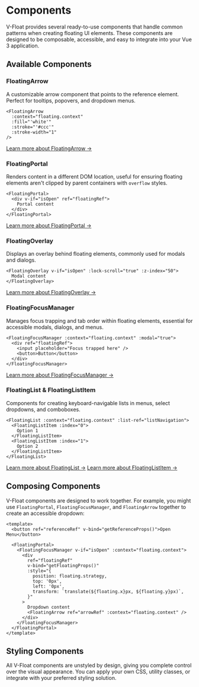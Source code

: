 # Components

V-Float provides several ready-to-use components that handle common patterns when creating floating UI elements. These components are designed to be composable, accessible, and easy to integrate into your Vue 3 application.

## Available Components

### FloatingArrow

A customizable arrow component that points to the reference element. Perfect for tooltips, popovers, and dropdown menus.

```vue
<FloatingArrow
  :context="floating.context"
  :fill="'white'"
  :stroke="'#ccc'"
  :stroke-width="1"
/>
```

[Learn more about FloatingArrow →](/components/floating-arrow)

### FloatingPortal

Renders content in a different DOM location, useful for ensuring floating elements aren't clipped by parent containers with `overflow` styles.

```vue
<FloatingPortal>
  <div v-if="isOpen" ref="floatingRef">
    Portal content
  </div>
</FloatingPortal>
```

[Learn more about FloatingPortal →](/components/floating-portal)

### FloatingOverlay

Displays an overlay behind floating elements, commonly used for modals and dialogs.

```vue
<FloatingOverlay v-if="isOpen" :lock-scroll="true" :z-index="50">
  Modal content
</FloatingOverlay>
```

[Learn more about FloatingOverlay →](/components/floating-overlay)

### FloatingFocusManager

Manages focus trapping and tab order within floating elements, essential for accessible modals, dialogs, and menus.

```vue
<FloatingFocusManager :context="floating.context" :modal="true">
  <div ref="floatingRef">
    <input placeholder="Focus trapped here" />
    <button>Button</button>
  </div>
</FloatingFocusManager>
```

[Learn more about FloatingFocusManager →](/components/floating-focus-manager)

### FloatingList & FloatingListItem

Components for creating keyboard-navigable lists in menus, select dropdowns, and comboboxes.

```vue
<FloatingList :context="floating.context" :list-ref="listNavigation">
  <FloatingListItem :index="0">
    Option 1
  </FloatingListItem>
  <FloatingListItem :index="1">
    Option 2
  </FloatingListItem>
</FloatingList>
```

[Learn more about FloatingList →](/components/floating-list)
[Learn more about FloatingListItem →](/components/floating-list-item)

## Composing Components

V-Float components are designed to work together. For example, you might use `FloatingPortal`, `FloatingFocusManager`, and `FloatingArrow` together to create an accessible dropdown:

```vue
<template>
  <button ref="referenceRef" v-bind="getReferenceProps()">Open Menu</button>

  <FloatingPortal>
    <FloatingFocusManager v-if="isOpen" :context="floating.context">
      <div
        ref="floatingRef"
        v-bind="getFloatingProps()"
        :style="{
          position: floating.strategy,
          top: '0px',
          left: '0px',
          transform: `translate(${floating.x}px, ${floating.y}px)`,
        }"
      >
        Dropdown content
        <FloatingArrow ref="arrowRef" :context="floating.context" />
      </div>
    </FloatingFocusManager>
  </FloatingPortal>
</template>
```

## Styling Components

All V-Float components are unstyled by design, giving you complete control over the visual appearance. You can apply your own CSS, utility classes, or integrate with your preferred styling solution.
